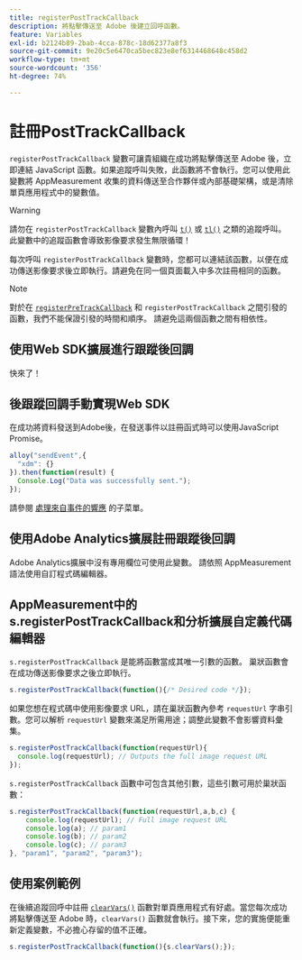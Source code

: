 ```yaml
---
title: registerPostTrackCallback
description: 將點擊傳送至 Adobe 後建立回呼函數。
feature: Variables
exl-id: b2124b89-2bab-4cca-878c-18d62377a8f3
source-git-commit: 9e20c5e6470ca5bec823e8ef6314468648c458d2
workflow-type: tm+mt
source-wordcount: '356'
ht-degree: 74%

---
```


# 註冊PostTrackCallback

`registerPostTrackCallback` 變數可讓貴組織在成功將點擊傳送至 Adobe 後，立即連結 JavaScript 函數。如果追蹤呼叫失敗，此函數將不會執行。您可以使用此變數將 AppMeasurement 收集的資料傳送至合作夥伴或內部基礎架構，或是清除單頁應用程式中的變數值。

>[!WARNING]
>
>請勿在 `registerPostTrackCallback` 變數內呼叫 [`t()`](t-method.md) 或 [`tl()`](tl-method.md) 之類的追蹤呼叫。 此變數中的追蹤函數會導致影像要求發生無限循環！

每次呼叫 `registerPostTrackCallback` 變數時，您都可以連結該函數，以便在成功傳送影像要求後立即執行。請避免在同一個頁面載入中多次註冊相同的函數。

>[!NOTE]
>
>對於在 [`registerPreTrackCallback`](registerpretrackcallback.md) 和 `registerPostTrackCallback` 之間引發的函數，我們不能保證引發的時間和順序。 請避免這兩個函數之間有相依性。

## 使用Web SDK擴展進行跟蹤後回調

快來了！

## 後跟蹤回調手動實現Web SDK

在成功將資料發送到Adobe後，在發送事件以註冊函式時可以使用JavaScript Promise。

```js
alloy("sendEvent",{
  "xdm": {}
}).then(function(result) {
  Console.Log("Data was successfully sent.");
});
```

請參閱 [處理來自事件的響應](https://experienceleague.adobe.com/docs/experience-platform/edge/fundamentals/tracking-events.html#handling-responses-from-events) 的子菜單。

## 使用Adobe Analytics擴展註冊跟蹤後回調

Adobe Analytics擴展中沒有專用欄位可使用此變數。 請依照 AppMeasurement 語法使用自訂程式碼編輯器。

## AppMeasurement中的s.registerPostTrackCallback和分析擴展自定義代碼編輯器

`s.registerPostTrackCallback` 是能將函數當成其唯一引數的函數。 巢狀函數會在成功傳送影像要求之後立即執行。

```js
s.registerPostTrackCallback(function(){/* Desired code */});
```

如果您想在程式碼中使用影像要求 URL，請在巢狀函數內參考 `requestUrl` 字串引數。您可以解析 `requestUrl` 變數來滿足所需用途；調整此變數不會影響資料彙集。

```js
s.registerPostTrackCallback(function(requestUrl){
  console.log(requestUrl); // Outputs the full image request URL
});
```

`s.registerPostTrackCallback` 函數中可包含其他引數，這些引數可用於巢狀函數：

```js
s.registerPostTrackCallback(function(requestUrl,a,b,c) {
    console.log(requestUrl); // Full image request URL
    console.log(a); // param1
    console.log(b); // param2
    console.log(c); // param3
}, "param1", "param2", "param3");
```

## 使用案例範例

在後續追蹤回呼中註冊 [`clearVars()`](clearvars.md) 函數對單頁應用程式有好處。當您每次成功將點擊傳送至 Adobe 時，`clearVars()` 函數就會執行。接下來，您的實施便能重新定義變數，不必擔心存留的值不正確。

```js
s.registerPostTrackCallback(function(){s.clearVars();});
```
